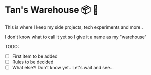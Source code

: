 # Tan's Warehouse :package: :door:

This is where I keep my side projects, tech experiments and more..

I don't know what to call it yet so I give it a name as my "warehouse"

TODO:
- [ ] First item to be added
- [ ] Rules to be decided
- [ ] What else?! Don't know yet.. Let's wait and see...
